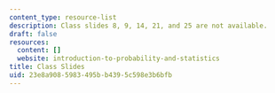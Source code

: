 ```yaml
---
content_type: resource-list
description: Class slides 8, 9, 14, 21, and 25 are not available.
draft: false
resources:
  content: []
  website: introduction-to-probability-and-statistics
title: Class Slides
uid: 23e8a908-5983-495b-b439-5c598e3b6bfb
---
```

